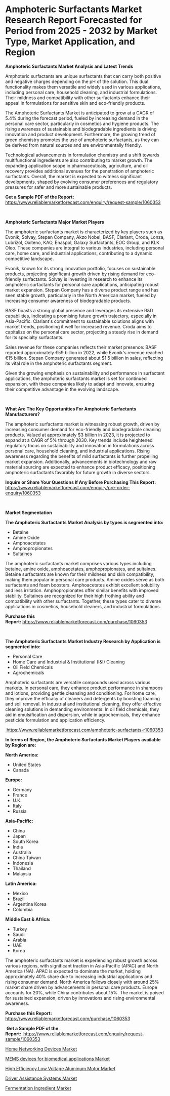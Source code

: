 <p><h1>Amphoteric Surfactants Market Research Report Forecasted for Period from 2025 -  2032 by Market Type, Market Application, and Region</h1></p><p><strong>Amphoteric Surfactants Market Analysis and Latest Trends</strong></p>
<p><p>Amphoteric surfactants are unique surfactants that can carry both positive and negative charges depending on the pH of the solution. This dual functionality makes them versatile and widely used in various applications, including personal care, household cleaning, and industrial formulations. Their mildness and compatibility with other surfactants enhance their appeal in formulations for sensitive skin and eco-friendly products.</p><p>The Amphoteric Surfactants Market is anticipated to grow at a CAGR of 5.4% during the forecast period, fueled by increasing demand in the personal care sector, particularly in cosmetics and hygiene products. The rising awareness of sustainable and biodegradable ingredients is driving innovation and product development. Furthermore, the growing trend of green chemistry promotes the use of amphoteric surfactants, as they can be derived from natural sources and are environmentally friendly.</p><p>Technological advancements in formulation chemistry and a shift towards multifunctional ingredients are also contributing to market growth. The expanding application scope in pharmaceuticals, agriculture, and oil recovery provides additional avenues for the penetration of amphoteric surfactants. Overall, the market is expected to witness significant developments, shaped by evolving consumer preferences and regulatory pressures for safer and more sustainable products.</p></p>
<p><strong>Get a Sample PDF of the Report:&nbsp;</strong> <a href="https://www.reliablemarketforecast.com/enquiry/request-sample/1060353?utm_campaign=1144&utm_medium=2&utm_source=Github&utm_content=ia&utm_term=22032025&utm_id=amphoteric-surfactants">https://www.reliablemarketforecast.com/enquiry/request-sample/1060353</a></p>
<p>&nbsp;</p>
<p><strong>Amphoteric Surfactants Major Market Players</strong></p>
<p><p>The amphoteric surfactants market is characterized by key players such as Evonik, Solvay, Stepan Company, Akzo Nobel, BASF, Clariant, Croda, Lonza, Lubrizol, Oxiteno, KAO, Enaspol, Galaxy Surfactants, EOC Group, and KLK Oleo. These companies are integral to various industries, including personal care, home care, and industrial applications, contributing to a dynamic competitive landscape.</p><p>Evonik, known for its strong innovation portfolio, focuses on sustainable products, projecting significant growth driven by rising demand for eco-friendly surfactants. Solvay is investing in research to enhance its amphoteric surfactants for personal care applications, anticipating robust market expansion. Stepan Company has a diverse product range and has seen stable growth, particularly in the North American market, fueled by increasing consumer awareness of biodegradable products.</p><p>BASF boasts a strong global presence and leverages its extensive R&D capabilities, indicating a promising future growth trajectory, especially in Asia-Pacific. Clariant's commitment to sustainable solutions aligns with market trends, positioning it well for increased revenue. Croda aims to capitalize on the personal care sector, projecting a steady rise in demand for its specialty surfactants.</p><p>Sales revenue for these companies reflects their market presence: BASF reported approximately €59 billion in 2022, while Evonik's revenue reached €15 billion. Stepan Company generated about $1.5 billion in sales, reflecting its vital role in the amphoteric surfactants segment.</p><p>Given the growing emphasis on sustainability and performance in surfactant applications, the amphoteric surfactants market is set for continued expansion, with these companies likely to adapt and innovate, ensuring their competitive advantage in the evolving landscape.</p></p>
<p>&nbsp;</p>
<p><strong>What Are The Key Opportunities For Amphoteric Surfactants Manufacturers?</strong></p>
<p><p>The amphoteric surfactants market is witnessing robust growth, driven by increasing consumer demand for eco-friendly and biodegradable cleaning products. Valued at approximately $3 billion in 2023, it is projected to expand at a CAGR of 5% through 2030. Key trends include heightened regulatory focus on sustainability and innovation in formulations across personal care, household cleaning, and industrial applications. Rising awareness regarding the benefits of mild surfactants is further propelling market expansion. Additionally, advancements in biotechnology and raw material sourcing are expected to enhance product efficacy, positioning amphoteric surfactants favorably for future growth in diverse sectors.</p></p>
<p><strong>Inquire or Share Your Questions If Any Before Purchasing This Report:</strong> <a href="https://www.reliablemarketforecast.com/enquiry/pre-order-enquiry/1060353?utm_campaign=1144&utm_medium=2&utm_source=Github&utm_content=ia&utm_term=22032025&utm_id=amphoteric-surfactants">https://www.reliablemarketforecast.com/enquiry/pre-order-enquiry/1060353</a></p>
<p>&nbsp;</p>
<p><strong>Market Segmentation</strong></p>
<p><strong>The Amphoteric Surfactants Market Analysis by types is segmented into:</strong></p>
<p><ul><li>Betaine</li><li>Amine Oxide</li><li>Amphoacetates</li><li>Amphopropionates</li><li>Sultaines</li></ul></p>
<p><p>The amphoteric surfactants market comprises various types including betaine, amine oxide, amphoacetates, amphopropionates, and sultaines. Betaine surfactants are known for their mildness and skin compatibility, making them popular in personal care products. Amine oxides serve as both surfactants and foam boosters. Amphoacetates exhibit excellent solubility and less irritation. Amphopropionates offer similar benefits with improved stability. Sultaines are recognized for their high frothing ability and compatibility with other surfactants. Together, these types cater to diverse applications in cosmetics, household cleaners, and industrial formulations.</p></p>
<p><strong>Purchase this Report:&nbsp;</strong><a href="https://www.reliablemarketforecast.com/purchase/1060353?utm_campaign=1144&utm_medium=2&utm_source=Github&utm_content=ia&utm_term=22032025&utm_id=amphoteric-surfactants">https://www.reliablemarketforecast.com/purchase/1060353</a></p>
<p>&nbsp;</p>
<p><strong>The Amphoteric Surfactants Market Industry Research by Application is segmented into:</strong></p>
<p><ul><li>Personal Care</li><li>Home Care and Industrial & Institutional (I&I) Cleaning</li><li>Oil Field Chemicals</li><li>Agrochemicals</li></ul></p>
<p><p>Amphoteric surfactants are versatile compounds used across various markets. In personal care, they enhance product performance in shampoos and lotions, providing gentle cleansing and conditioning. For home care, they improve the efficacy of cleaners and detergents by boosting foaming and soil removal. In industrial and institutional cleaning, they offer effective cleaning solutions in demanding environments. In oil field chemicals, they aid in emulsification and dispersion, while in agrochemicals, they enhance pesticide formulation and application efficiency.</p></p>
<p><a href="https://www.reliablemarketforecast.com/amphoteric-surfactants-r1060353?utm_campaign=1144&utm_medium=2&utm_source=Github&utm_content=ia&utm_term=22032025&utm_id=amphoteric-surfactants">&nbsp;https://www.reliablemarketforecast.com/amphoteric-surfactants-r1060353</a></p>
<p><strong>In terms of Region, the Amphoteric Surfactants Market Players available by Region are:</strong></p>
<p>
    <p> <strong> North America: </strong>
        <ul>
            <li>United States</li>
            <li>Canada</li>
        </ul>
        </p> 
    <p> <strong> Europe: </strong>
        <ul>
            <li>Germany</li>
            <li>France</li>
            <li>U.K.</li>
            <li>Italy</li>
            <li>Russia</li>
        </ul>
        </p> 
    <p> <strong> Asia-Pacific: </strong>
        <ul>
            <li>China</li>
            <li>Japan</li>
            <li>South Korea</li>
            <li>India</li>
            <li>Australia</li>
            <li>China Taiwan</li>
            <li>Indonesia</li>
            <li>Thailand</li>
            <li>Malaysia</li>
        </ul>
        </p> 
    <p> <strong> Latin America: </strong>
        <ul>
            <li>Mexico</li>
            <li>Brazil</li>
            <li>Argentina Korea</li>
            <li>Colombia</li>
        </ul>
        </p> 
    <p> <strong> Middle East & Africa: </strong>
        <ul>
            <li>Turkey</li>
            <li>Saudi</li>
            <li>Arabia</li>
            <li>UAE</li>
            <li>Korea</li>
        </ul>
    </p>
    </p>
<p><p>The amphoteric surfactants market is experiencing robust growth across various regions, with significant traction in Asia-Pacific (APAC) and North America (NA). APAC is expected to dominate the market, holding approximately 40% share due to increasing industrial applications and rising consumer demand. North America follows closely with around 25% market share driven by advancements in personal care products. Europe accounts for 20%, while China contributes about 15%. The market is poised for sustained expansion, driven by innovations and rising environmental awareness.</p></p>
<p><strong>Purchase this Report: </strong><a href="https://www.reliablemarketforecast.com/purchase/1060353?utm_campaign=1144&utm_medium=2&utm_source=Github&utm_content=ia&utm_term=22032025&utm_id=amphoteric-surfactants">https://www.reliablemarketforecast.com/purchase/1060353</a></p>
<p>&nbsp;<strong>Get a Sample PDF of the Report:&nbsp;&nbsp;</strong><a href="https://www.reliablemarketforecast.com/enquiry/request-sample/1060353?utm_campaign=1144&utm_medium=2&utm_source=Github&utm_content=ia&utm_term=22032025&utm_id=amphoteric-surfactants">https://www.reliablemarketforecast.com/enquiry/request-sample/1060353</a></p>
<p><strong></strong></p>
<p><p><a href="https://github.com/noppbebawy/Market-Research-Report-List-1/blob/main/home-networking-devices-market.md?utm_campaign=1144&utm_medium=2&utm_source=Github&utm_content=ia&utm_term=22032025&utm_id=amphoteric-surfactants">Home Networking Devices Market</a></p><p><a href="https://github.com/motanafraxer/Market-Research-Report-List-1/blob/main/mems-devices-for-biomedical-applications-market.md?utm_campaign=1144&utm_medium=2&utm_source=Github&utm_content=ia&utm_term=22032025&utm_id=amphoteric-surfactants">MEMS devices for biomedical applications Market</a></p><p><a href="https://github.com/oshodikurc/Market-Research-Report-List-1/blob/main/high-efficiency-low-voltage-aluminum-motor-market.md?utm_campaign=1144&utm_medium=2&utm_source=Github&utm_content=ia&utm_term=22032025&utm_id=amphoteric-surfactants">High Efficiency Low Voltage Aluminum Motor Market</a></p><p><a href="https://github.com/ajegiobitsa/Market-Research-Report-List-1/blob/main/driver-assistance-systems-market.md?utm_campaign=1144&utm_medium=2&utm_source=Github&utm_content=ia&utm_term=22032025&utm_id=amphoteric-surfactants">Driver Assistance Systems Market</a></p><p><a href="https://github.com/efialiurca/Market-Research-Report-List-1/blob/main/fermentation-ingredient-market.md?utm_campaign=1144&utm_medium=2&utm_source=Github&utm_content=ia&utm_term=22032025&utm_id=amphoteric-surfactants">Fermentation Ingredient Market</a></p></p>